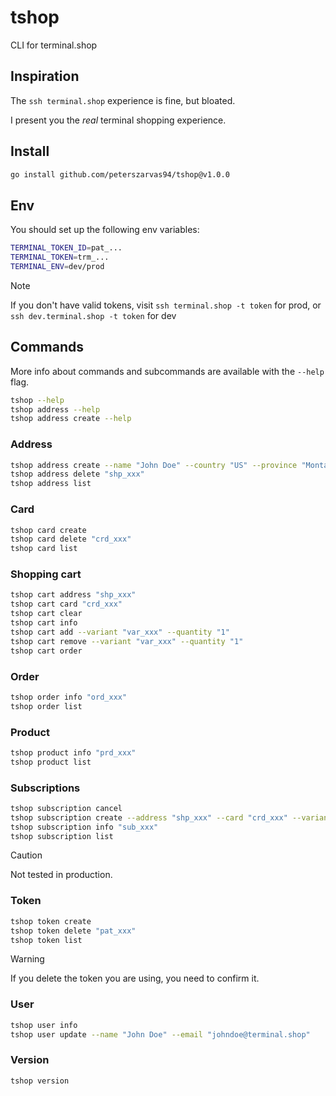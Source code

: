 # tshop

CLI for terminal.shop

## Inspiration

The `ssh terminal.shop` experience is fine, but bloated.

I present you the _real_ terminal shopping experience.

## Install

```bash
go install github.com/peterszarvas94/tshop@v1.0.0
```

## Env

You should set up the following env variables:

```sh
TERMINAL_TOKEN_ID=pat_...
TERMINAL_TOKEN=trm_...
TERMINAL_ENV=dev/prod
```

> [!NOTE]
> If you don't have valid tokens, visit `ssh terminal.shop -t token` for prod, or `ssh dev.terminal.shop -t token` for dev

## Commands

More info about commands and subcommands are available with the `--help` flag.

```bash
tshop --help
tshop address --help
tshop address create --help
```

### Address

```bash
tshop address create --name "John Doe" --country "US" --province "Montana" --city "Bozeman" --zip "59715" --street1 "123 Main Street" --street2 "Apt 4B" --phone "406-555-1234"
tshop address delete "shp_xxx"
tshop address list
```

### Card

```bash
tshop card create
tshop card delete "crd_xxx"
tshop card list
```

### Shopping cart

```bash
tshop cart address "shp_xxx"
tshop cart card "crd_xxx"
tshop cart clear
tshop cart info
tshop cart add --variant "var_xxx" --quantity "1"
tshop cart remove --variant "var_xxx" --quantity "1"
tshop cart order
```

### Order

```bash
tshop order info "ord_xxx"
tshop order list
```

### Product

```bash
tshop product info "prd_xxx"
tshop product list
```

### Subscriptions

```bash
tshop subscription cancel
tshop subscription create --address "shp_xxx" --card "crd_xxx" --variant "var_xxx" --quantity "1" --type "weekly" --interval "3"
tshop subscription info "sub_xxx"
tshop subscription list
```

> [!CAUTION]
> Not tested in production.

### Token

```bash
tshop token create
tshop token delete "pat_xxx"
tshop token list
```

> [!WARNING]
> If you delete the token you are using, you need to confirm it.

### User

```bash
tshop user info
tshop user update --name "John Doe" --email "johndoe@terminal.shop"
```

### Version

```bash
tshop version
```
